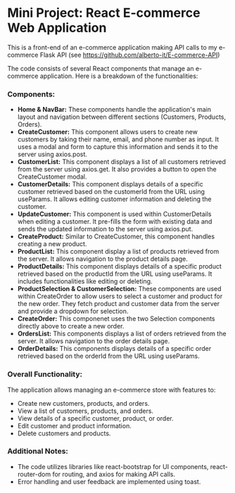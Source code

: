 # Mini Project: React E-commerce Web Application

This is a front-end of an e-commerce application making API calls to my e-commerce Flask API (see https://github.com/alberto-it/E-commerce-API)

The code consists of several React components that manage an e-commerce application.
Here is a breakdown of the functionalities:

### Components:

* <b>Home & NavBar:</b> These components handle the application's main layout and navigation between different sections (Customers, Products, Orders).
* <b>CreateCustomer:</b> This component allows users to create new customers by taking their name, email, and phone number as input. It uses a modal and form to capture this information and sends it to the server using axios.post.
* <b>CustomerList:</b> This component displays a list of all customers retrieved from the server using axios.get. It also provides a button to open the CreateCustomer modal.
* <b>CustomerDetails:</b> This component displays details of a specific customer retrieved based on the customerId from the URL using useParams. It allows editing customer information and deleting the customer.
* <b>UpdateCustomer:</b> This component is used within CustomerDetails when editing a customer. It pre-fills the form with existing data and sends the updated information to the server using axios.put.
* <b>CreateProduct:</b> Similar to CreateCustomer, this component handles creating a new product.
* <b>ProductList:</b> This component display a list of products retrieved from the server. It allows navigation to the product details page.
* <b>ProductDetails:</b> This component displays details of a specific product retrieved based on the productId from the URL using useParams. It includes functionalities like editing or deleting.
* <b>ProductSelection & CustomerSelection:</b> These components are used within CreateOrder to allow users to select a customer and product for the new order. They fetch product and customer data from the server and provide a dropdown for selection.
* <b>CreateOrder:</b> This componenet uses the two Selection components directly above to create a new order.
* <b>OrdersList:</b> This components displays a list of orders retrieved from the server. It allows navigation to the order details page.
* <b>OrderDetails:</b> This components displays details of a specific order retrieved based on the orderId from the URL using useParams.

### Overall Functionality:

The application allows managing an e-commerce store with features to:

* Create new customers, products, and orders.
* View a list of customers, products, and orders.
* View details of a specific customer, product, or order.
* Edit customer and product information.
* Delete customers and products.

### Additional Notes:

* The code utilizes libraries like react-bootstrap for UI components, react-router-dom for routing, and axios for making API calls.
* Error handling and user feedback are implemented using toast.